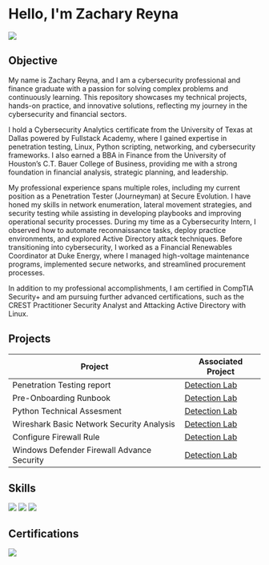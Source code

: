 # Hello, I'm Zachary Reyna
<a href="https://www.linkedin.com/in/zachary-reyna-3a4952311/"><img src="https://img.shields.io/badge/-LinkedIn-0072b1?&style=for-the-badge&logo=linkedin&logoColor=white" /></a>

## Objective

My name is Zachary Reyna, and I am a cybersecurity professional and finance graduate with a passion for solving complex problems and continuously learning. This repository showcases my technical projects, hands-on practice, and innovative solutions, reflecting my journey in the cybersecurity and financial sectors.

I hold a Cybersecurity Analytics certificate from the University of Texas at Dallas powered by Fullstack Academy, where I gained expertise in penetration testing, Linux, Python scripting, networking, and cybersecurity frameworks. I also earned a BBA in Finance from the University of Houston’s C.T. Bauer College of Business, providing me with a strong foundation in financial analysis, strategic planning, and leadership.

My professional experience spans multiple roles, including my current position as a Penetration Tester (Journeyman) at Secure Evolution. I have honed my skills in network enumeration, lateral movement strategies, and security testing while assisting in developing playbooks and improving operational security processes. During my time as a Cybersecurity Intern, I observed how to automate reconnaissance tasks, deploy practice environments, and explored Active Directory attack techniques. Before transitioning into cybersecurity, I worked as a Financial Renewables Coordinator at Duke Energy, where I managed high-voltage maintenance programs, implemented secure networks, and streamlined procurement processes.

In addition to my professional accomplishments, I am certified in CompTIA Security+ and am pursuing further advanced certifications, such as the CREST Practitioner Security Analyst and Attacking Active Directory with Linux.


## Projects

| Project                                       | Associated Project         |
|-----------------------------------------------|----------------------------|
| Penetration Testing report                    | <a href="https://drive.google.com/file/d/1xQJDed3XnJJCj4DRsLN-woS5ddVrmyAx/view?usp=share_link">Detection Lab</a>|
| Pre-Onboarding Runbook                        | <a href="https://drive.google.com/file/d/12cuH_LchHclbozR63YXDcWnPm4SJjnIO/view?usp=share_link">Detection Lab</a>|
| Python Technical Assesment                    | <a href="https://drive.google.com/file/d/1vLbYGRA_9DT_IqxKUNToDrfbW_n9yMXF/view?usp=share_link">Detection Lab</a>|
| Wireshark Basic Network Security Analysis     | <a href="https://drive.google.com/file/d/1DNd1p3YfZNP0GExSFEsSFShb-JjsGlUA/view?usp=drive_link">Detection Lab</a>|
| Configure Firewall Rule                       | <a href="https://drive.google.com/file/d/1TdUQk0rSAuJxmfXvWtKVSHpNCDav7Bgq/view?usp=drive_link">Detection Lab</a>|
| Windows Defender Firewall Advance Security    | <a href="https://drive.google.com/file/d/14vcVlgzH9V6ch0iIfmvIJfC_JbnH28f-/view?usp=drive_link">Detection Lab</a>|

## Skills

<div>
    <img src="https://img.shields.io/badge/-Linux-FCC624?style=for-the-badge&logo=linux&logoColor=black" />
    <img src="https://img.shields.io/badge/-Wireshark-1679A7?&style=for-the-badge&logo=Wireshark&logoColor=white" />
    <img src="https://img.shields.io/badge/-Python-3776AB?style=for-the-badge&logo=python&logoColor=white" />
</div>

## Certifications
<div>
<img src="https://img.shields.io/badge/-Security%2B-FF0000?&style=for-the-badge&logo=CompTIA&logoColor=white" />
</div>


